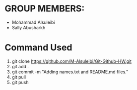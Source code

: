 # GROUP MEMBERS:
* Mohammad Alsuleibi
* Sally Abusharkh
# Command Used 
1. git clone https://github.com/M-Alsuleibi/Git-Github-HW.git
2. git add . 
3. git commit -m "Adding names.txt and README.md files."
4. git pull 
5. git push 
